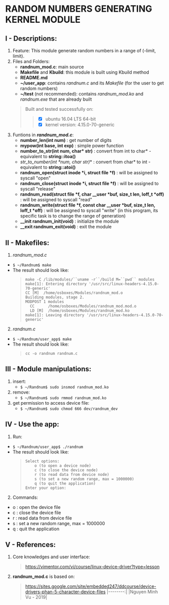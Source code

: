 RANDOM NUMBERS GENERATING KERNEL MODULE
=======
I - Descriptions:
-------
1. Feature:
	This module generate random numbers in a range of (-limit, limit).
2. Files and Folders:
	- **randnum_mod.c**: main source
	- **Makefile** and **Kbuild**: this module is built using Kbuild method
	- **README.md**
	- **~/user_app**: contains *randnum.c* and its *Makefile* (for the user to get random numbers)
	- **~/test** (not recommended): contains *randnum_mod.ko* and *randnum.exe* that are already built
	>Built and tested successfully on:
	>>- [x] ubuntu 16.04 LTS 64-bit
	>>- [x] kernel version: 4.15.0-70-generic
3. Funtions in ***randnum_mod.c***:
	- **number_len(int num)** : get number of digits
	- **mypow(int base, int exp)** : simple power function
	- **number_to_str(int num, char\* str)** : convert from int to char* - equivalent to **string::itoa()**
	- **str_to_number(int \*num, char* str)** : convert from char* to int - equivalent to **string::atoi()**
	- **randnum_open(struct inode \*i, struct file \*f)** : will be assigned to syscall "open"
	- **randnum_close(struct inode \*i, struct file \*f)** : will be assigned to syscall "release"
	- **randnum_read(struct file \*f, char __user \*buf, size_t len, loff_t \*off)** : will be assigned to syscall "read"
	- **randnum_write(struct file \*f, const char __user \*buf, size_t len, loff_t \*off)** : will be assigned to syscall "write" (in this program, its specific task is to change the range of generation)
	- **__init randnum_init(void)** : initialize the module
	- **__exit randnum_exit(void)** : exit the module

II - Makefiles:
-------
1. *randnum_mod.c*
- `$ ~/Randnum$ make`
- The result should look like:
	>	```
	>	make -C /lib/modules/``uname -r``/build M=``pwd`` modules
	>	make[1]: Entering directory '/usr/src/linux-headers-4.15.0-70-generic'
	>	CC [M]  /home/osboxes/Modules/randnum_mod.o
	>	Building modules, stage 2.
	>	MODPOST 1 modules
	>	  CC      /home/osboxes/Modules/randnum_mod.mod.o
	>	  LD [M]  /home/osboxes/Modules/randnum_mod.ko
	>	make[1]: Leaving directory '/usr/src/linux-headers-4.15.0-70-generic'
	>	```
2. *randnum.c*
- `$ ~/Randnum/user_app$ make`
- The result should look like:
	>	`cc -o randnum randnum.c`

III - Module manipulations:
-------
1. insert:
	- `$ ~/Randnum$ sudo insmod randnum_mod.ko`
2. remove:
	- `$ ~/Randnum$ sudo rmmod randnum_mod.ko`
3. get permission to access device file:
	- `$ ~/Randnum$ sudo chmod 666 dev/randnum_dev`

IV - Use the app:
-------
1. Run:
- `$ ~/Randnum/user_app$ ./randnum`
- The result should look like:
	>	```
	>	Select options:
	>		o (to open a device node)
	>		c (to close the device node)
	>		r (to read data from device node)
	>		s (to set a new random range, max = 1000000)
	>		q (to quit the application)
	>	Enter your option:
	>	```
2. Commands:
- o : open the device file
- c : close the device file
- r : read data from device file
- s : set a new random range, max = 1000000
- q : quit the application

V - References:
-------
1. Core knowledges and user interface:
	>https://vimentor.com/vi/course/linux-device-driver?type=lesson
2. **randnum_mod.c** is based on:
	>https://sites.google.com/site/embedded247/ddcourse/device-drivers-phan-5-character-device-files
|--------:|	
|Nguyen Minh Vu - 2019|
